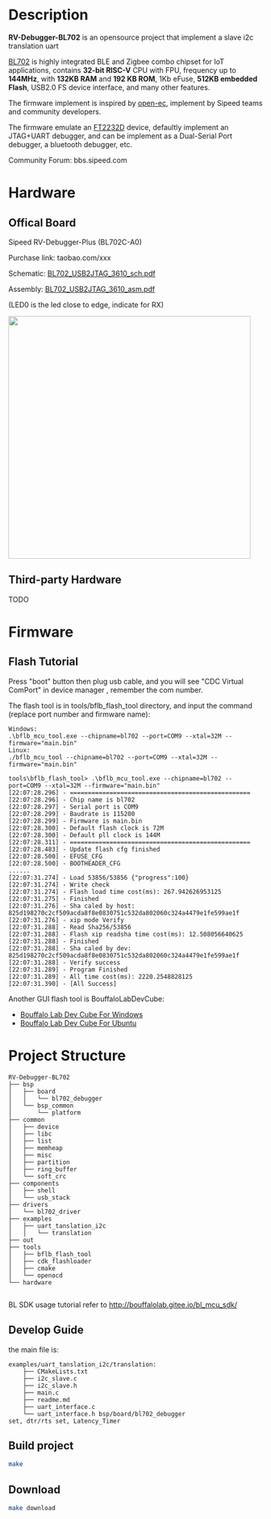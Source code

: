 # Description

**RV-Debugger-BL702** is an opensource project that implement a slave i2c translation uart

[BL702](https://www.bouffalolab.com/bl70X) is highly integrated BLE and Zigbee combo chipset for IoT applications, contains **32-bit RISC-V** CPU with FPU, frequency up to **144MHz**, with **132KB RAM** and **192 KB ROM**, 1Kb eFuse, **512KB embedded Flash**, USB2.0 FS device interface, and many other features.

The firmware implement is inspired by [open-ec](https://github.com/rgwan/open-ec), implement by Sipeed teams and community developers.

The firmware emulate an [FT2232D](https://ftdichip.com/products/ft2232d/) device, defaultly implement an JTAG+UART debugger, and can be implement as a Dual-Serial Port debugger, a bluetooth debugger, etc. 

Community Forum:  bbs.sipeed.com

# Hardware
## Offical Board

Sipeed RV-Debugger-Plus  (BL702C-A0)

Purchase link: taobao.com/xxx

Schematic: [BL702_USB2JTAG_3610_sch.pdf](hardware/BL702_USB2JTAG_3610_sch.pdf)

Assembly: [BL702_USB2JTAG_3610_asm.pdf](hardware/BL702_USB2JTAG_3610_asm.pdf)

(LED0 is the led close to edge, indicate for RX)

<img height=480 src="res/rv-debugger.png">
<br />

## Third-party Hardware

TODO

# Firmware
## Flash Tutorial

Press "boot" button then plug usb cable, and you will see "CDC Virtual ComPort" in device manager , remember the com number.

The flash tool is in tools/bflb_flash_tool directory, and input the command (replace port number and firmware name):

~~~
Windows:
.\bflb_mcu_tool.exe --chipname=bl702 --port=COM9 --xtal=32M --firmware="main.bin"
Linux:
./bflb_mcu_tool --chipname=bl702 --port=COM9 --xtal=32M --firmware="main.bin"
~~~

~~~
tools\bflb_flash_tool> .\bflb_mcu_tool.exe --chipname=bl702 --port=COM9 --xtal=32M --firmware="main.bin"
[22:07:28.296] - ==================================================
[22:07:28.296] - Chip name is bl702
[22:07:28.297] - Serial port is COM9
[22:07:28.299] - Baudrate is 115200
[22:07:28.299] - Firmware is main.bin
[22:07:28.300] - Default flash clock is 72M
[22:07:28.300] - Default pll clock is 144M
[22:07:28.311] - ==================================================
[22:07:28.483] - Update flash cfg finished
[22:07:28.500] - EFUSE_CFG
[22:07:28.500] - BOOTHEADER_CFG
......
[22:07:31.274] - Load 53856/53856 {"progress":100}
[22:07:31.274] - Write check
[22:07:31.274] - Flash load time cost(ms): 267.942626953125
[22:07:31.275] - Finished
[22:07:31.276] - Sha caled by host: 825d198270c2cf509acda8f8e0830751c532da802060c324a4479e1fe599ae1f
[22:07:31.276] - xip mode Verify
[22:07:31.288] - Read Sha256/53856
[22:07:31.288] - Flash xip readsha time cost(ms): 12.508056640625
[22:07:31.288] - Finished
[22:07:31.288] - Sha caled by dev: 825d198270c2cf509acda8f8e0830751c532da802060c324a4479e1fe599ae1f
[22:07:31.288] - Verify success
[22:07:31.289] - Program Finished
[22:07:31.289] - All time cost(ms): 2220.2548828125
[22:07:31.390] - [All Success]
~~~
Another GUI flash tool is BouffaloLabDevCube:
- [Bouffalo Lab Dev Cube For Windows](https://dev.bouffalolab.com/media/upload/download/BouffaloLabDevCube-1.5.2-win32.zip)
- [Bouffalo Lab Dev Cube For Ubuntu](https://dev.bouffalolab.com/media/upload/download/BouffaloLabDevCube-1.5.2-linux-x86.tar.gz)





# Project Structure

```
RV-Debugger-BL702
├── bsp
│   ├── board
│   │   └── bl702_debugger
│   └── bsp_common
│       └── platform
├── common
│   ├── device
│   ├── libc
│   ├── list
│   ├── memheap
│   ├── misc
│   ├── partition
│   ├── ring_buffer
│   └── soft_crc
├── components
│   ├── shell
│   └── usb_stack
├── drivers
│   └── bl702_driver
├── examples
│   ├── uart_tanslation_i2c
│   │   └── translation
├── out
├── tools
│   ├── bflb_flash_tool
│   ├── cdk_flashloader
│   ├── cmake
│   └── openocd
└── hardware
    
```
BL SDK usage tutorial refer to http://bouffalolab.gitee.io/bl_mcu_sdk/

## Develop Guide
the main file is:
~~~
examples/uart_tanslation_i2c/translation:
    ├── CMakeLists.txt
    ├── i2c_slave.c
    ├── i2c_slave.h
    ├── main.c
    ├── readme.md
    ├── uart_interface.c
    └── uart_interface.h bsp/board/bl702_debugger
set, dtr/rts set, Latency_Timer
~~~

## Build project
~~~ bash
make
~~~

## Download
~~~ bash
make download
~~~

